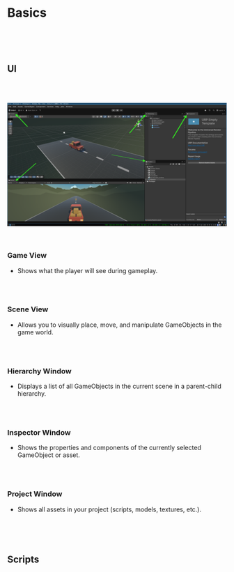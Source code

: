 # Basics

<br>
<br>
<br>

## UI

<br>
<br>

![ui](../unity/_assets/unity.png)

<br>

### Game View

- Shows what the player will see during gameplay.

<br>
<br>

### Scene View

- Allows you to visually place, move, and manipulate GameObjects in the game world.

<br>
<br>

### Hierarchy Window

- Displays a list of all GameObjects in the current scene in a parent-child hierarchy.

<br>
<br>

### Inspector Window

- Shows the properties and components of the currently selected GameObject or asset.

<br>
<br>

### Project Window

- Shows all assets in your project (scripts, models, textures, etc.).

<br>
<br>
<br>

## Scripts
